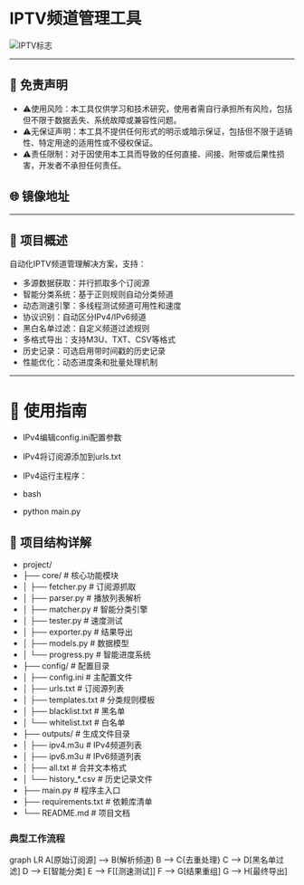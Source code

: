 
# IPTV频道管理工具

![IPTV标志](https://socialify.git.ci/cnliux/tv/image?description=1&descriptionEditable=IPTV%20%E7%9B%B4%E6%92%AD%E6%BA%90&forks=1&language=1&name=1&owner=1&pattern=Circuit%20Board&stargazers=1&theme=Auto)

------------
## 📌 免责声明​
- ⚠️ ​使用风险​：本工具仅供学习和技术研究，使用者需自行承担所有风险，包括但不限于数据丢失、系统故障或兼容性问题。
- ⚠️ ​无保证声明​：本工具不提供任何形式的明示或暗示保证，包括但不限于适销性、特定用途的适用性或不侵权保证。
- ⚠️ ​责任限制​：对于因使用本工具而导致的任何直接、间接、附带或后果性损害，开发者不承担任何责任。

## 🌐 镜像地址

---

## 📌 项目概述
自动化IPTV频道管理解决方案，支持：
- ​多源数据获取​：并行抓取多个订阅源
- ​智能分类系统​：基于正则规则自动分类频道
- ​动态测速引擎​：多线程测试频道可用性和速度
- ​协议识别​：自动区分IPv4/IPv6频道
- ​黑白名单过滤​：自定义频道过滤规则
- ​多格式导出​：支持M3U、TXT、CSV等格式
- ​历史记录​：可选启用带时间戳的历史记录
- ​性能优化​：动态进度条和批量处理机制
---

# 🚦 使用指南
- IPv4编辑config.ini配置参数

- IPv4将订阅源添加到urls.txt

- IPv4运行主程序：

- bash
- python main.py
## 📂 项目结构详解
- project/
- ├── core/                       # 核心功能模块
- │   ├── fetcher.py              # 订阅源抓取
- │   ├── parser.py               # 播放列表解析
- │   ├── matcher.py              # 智能分类引擎
- │   ├── tester.py               # 速度测试
- │   ├── exporter.py             # 结果导出
- │   ├── models.py               # 数据模型
- │   └── progress.py             # 智能进度系统
- ├── config/                     # 配置目录
- │   ├── config.ini              # 主配置文件
- │   ├── urls.txt                # 订阅源列表
- │   ├── templates.txt           # 分类规则模板
- │   ├── blacklist.txt           # 黑名单
- │   └── whitelist.txt           # 白名单
- ├── outputs/                    # 生成文件目录
- │   ├── ipv4.m3u                # IPv4频道列表
- │   ├── ipv6.m3u                # IPv6频道列表
- │   ├── all.txt                 # 合并文本格式
- │   └── history_*.csv           # 历史记录文件
- ├── main.py                     # 程序主入口
- ├── requirements.txt            # 依赖库清单
- └── README.md                   # 项目文档
### 典型工作流程
graph LR
A[原始订阅源] --> B(解析频道)
B --> C{去重处理}
C --> D[黑名单过滤]
D --> E[智能分类]
E --> F[[测速测试]]
F --> G[结果重组]
G --> H[最终导出]